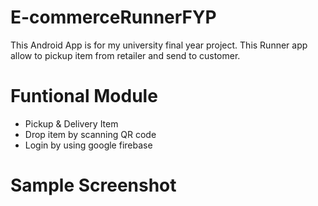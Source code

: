 # E-commerceRunnerFYP
This Android App is for my university final year project. This Runner app allow to pickup item from retailer and send to customer.

# Funtional Module
- Pickup & Delivery Item
- Drop item by scanning QR code
- Login by using google firebase 

# Sample Screenshot
